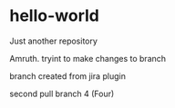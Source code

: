 # hello-world
Just another repository

Amruth. tryint to make changes to branch

branch created from jira plugin

second pull
branch 4 (Four)
